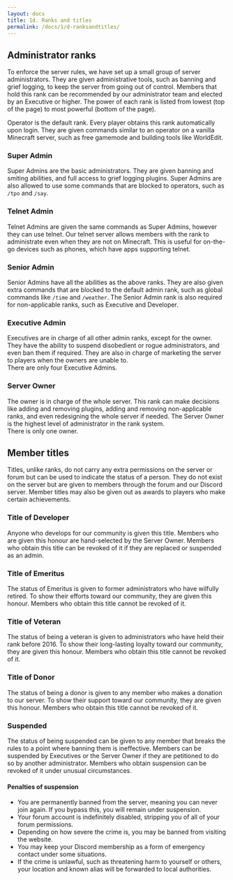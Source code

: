 ```yaml
---
layout: docs
title: 1d. Ranks and titles
permalink: /docs/1/d-ranksandtitles/
---
```

## Administrator ranks
To enforce the server rules, we have set up a small group of server administrators.
They are given administrative tools, such as banning and grief logging, to keep the server from going out of control.
Members that hold this rank can be recommended by our administrator team and elected by an Executive or higher.
The power of each rank is listed from lowest (top of the page) to most powerful (bottom of the page).

Operator is the default rank.
Every player obtains this rank automatically upon login.
They are given commands similar to an operator on a vanilla Minecraft server, such as free gamemode and building tools like WorldEdit.

### Super Admin
Super Admins are the basic administrators.
They are given banning and smiting abilities, and full access to grief logging plugins.
Super Admins are also allowed to use some commands that are blocked to operators, such as `/tpo` and `/say`.

### Telnet Admin
Telnet Admins are given the same commands as Super Admins, however they can use telnet.
Our telnet server allows members with the rank to administrate even when they are not on Minecraft.
This is useful for on-the-go devices such as phones, which have apps supporting telnet.

### Senior Admin
Senior Admins have all the abilities as the above ranks.
They are also given extra commands that are blocked to the default admin rank, such as global commands like `/time` and `/weather`.
The Senior Admin rank is also required for non-applicable ranks, such as Executive and Developer.

### Executive Admin
Executives are in charge of all other admin ranks, except for the owner.
They have the ability to suspend disobedient or rogue administrators, and even ban them if required.
They are also in charge of marketing the server to players when the owners are unable to.
<br>
There are only four Executive Admins.

### Server Owner
The owner is in charge of the whole server.
This rank can make decisions like adding and removing plugins, adding and removing non-applicable ranks, and even redesigning the whole server if needed.
The Server Owner is the highest level of administrator in the rank system.
<br>
There is only one owner.

## Member titles
Titles, unlike ranks, do not carry any extra permissions on the server or forum but can be used to indicate the status of a person.
They do not exist on the server but are given to members through the forum and our Discord server.
Member titles may also be given out as awards to players who make certain achievements.

### Title of Developer
Anyone who develops for our community is given this title.
Members who are given this honour are hand-selected by the Server Owner.
Members who obtain this title can be revoked of it if they are replaced or suspended as an admin.

### Title of Emeritus
The status of Emeritus is given to former administrators who have wilfully retired.
To show their efforts toward our community, they are given this honour.
Members who obtain this title cannot be revoked of it.

### Title of Veteran
The status of being a veteran is given to administrators who have held their rank before 2016.
To show their long-lasting loyalty toward our community, they are given this honour.
Members who obtain this title cannot be revoked of it.

### Title of Donor
The status of being a donor is given to any member who makes a donation to our server.
To show their support toward our community, they are given this honour.
Members who obtain this title cannot be revoked of it.

### Suspended
The status of being suspended can be given to any member that breaks the rules to a point where banning them is ineffective.
Members can be suspended by Executives or the Server Owner if they are petitioned to do so by another administrator.
Members who obtain suspension can be revoked of it under unusual circumstances.

#### Penalties of suspension
* You are permanently banned from the server, meaning you can never join again. If you bypass this, you will remain under suspension.
* Your forum account is indefinitely disabled, stripping you of all of your forum permissions.
* Depending on how severe the crime is, you may be banned from visiting the website.
* You may keep your Discord membership as a form of emergency contact under some situations.
* If the crime is unlawful, such as threatening harm to yourself or others, your location and known alias will be forwarded to local authorities.
